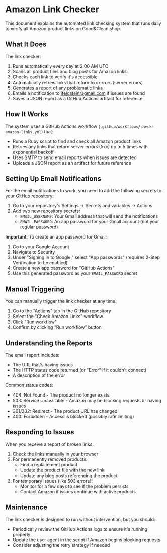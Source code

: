 # Amazon Link Checker

This document explains the automated link checking system that runs daily to verify all Amazon product links on Good&Clean.shop.

## What It Does

The link checker:

1. Runs automatically every day at 2:00 AM UTC
2. Scans all product files and blog posts for Amazon links
3. Checks each link to verify it's accessible
4. Automatically retries links that return 5xx errors (server errors)
5. Generates a report of any problematic links
6. Emails a notification to jfeldstein@gmail.com if issues are found
7. Saves a JSON report as a GitHub Actions artifact for reference

## How It Works

The system uses a GitHub Actions workflow (`.github/workflows/check-amazon-links.yml`) that:

- Runs a Ruby script to find and check all Amazon product links
- Retries any links that return server errors (5xx) up to 5 times with exponential backoff
- Uses SMTP to send email reports when issues are detected
- Uploads a JSON report as an artifact for future reference

## Setting Up Email Notifications

For the email notifications to work, you need to add the following secrets to your GitHub repository:

1. Go to your repository's Settings → Secrets and variables → Actions
2. Add two new repository secrets:
   - `EMAIL_USERNAME`: Your Gmail address that will send the notifications
   - `EMAIL_PASSWORD`: An app password for your Gmail account (not your regular password)

**Important**: To create an app password for Gmail:
1. Go to your Google Account
2. Navigate to Security
3. Under "Signing in to Google," select "App passwords" (requires 2-Step Verification to be enabled)
4. Create a new app password for "GitHub Actions"
5. Use this generated password as your `EMAIL_PASSWORD` secret

## Manual Triggering

You can manually trigger the link checker at any time:

1. Go to the "Actions" tab in the GitHub repository
2. Select the "Check Amazon Links" workflow
3. Click "Run workflow"
4. Confirm by clicking "Run workflow" button

## Understanding the Reports

The email report includes:
- The URL that's having issues
- The HTTP status code returned (or "Error" if it couldn't connect)
- A description of the error

Common status codes:
- 404: Not Found - The product no longer exists
- 503: Service Unavailable - Amazon may be blocking requests or having issues
- 301/302: Redirect - The product URL has changed
- 403: Forbidden - Access is blocked (possibly rate limiting)

## Responding to Issues

When you receive a report of broken links:

1. Check the links manually in your browser
2. For permanently removed products:
   - Find a replacement product
   - Update the product file with the new link
   - Update any blog posts referencing the product
3. For temporary issues (like 503 errors):
   - Monitor for a few days to see if the problem persists
   - Contact Amazon if issues continue with active products

## Maintenance

The link checker is designed to run without intervention, but you should:

- Periodically review the GitHub Actions logs to ensure it's running properly
- Update the user agent in the script if Amazon begins blocking requests
- Consider adjusting the retry strategy if needed 